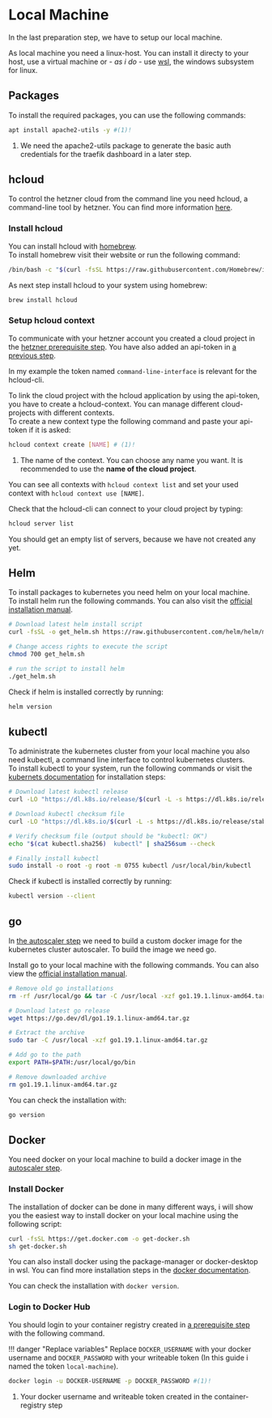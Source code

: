 # Local Machine
In the last preparation step, we have to setup our local machine. 

As local machine you need a linux-host. You can install it directy to your host, use a virtual machine or *- as i do -* use [wsl](https://learn.microsoft.com/de-de/windows/wsl/), the windows subsystem for linux.  

## Packages
To install the required packages, you can use the following commands:
```bash
apt install apache2-utils -y #(1)!
```

1. We need the apache2-utils package to generate the basic auth credentials for the traefik dashboard in a later step.

## hcloud
To control the hetzner cloud from the command line you need hcloud, a command-line tool by hetzner. You can find more information [here](https://github.com/hetznercloud/cli).

### Install hcloud
You can install hcloud with [homebrew](https://brew.sh/).  
To install homebrew visit their website or run the following command:
```bash
/bin/bash -c "$(curl -fsSL https://raw.githubusercontent.com/Homebrew/install/HEAD/install.sh)"
```

As next step install hcloud to your system using homebrew: 
```bash
brew install hcloud
``` 

### Setup hcloud context
To communicate with your hetzner account you created a cloud project in the [hetzner prerequisite step](../hetzner/#create-project). You have also added an api-token in [a previous step](../hetzner/#create-api-tokens). 

In my example the token named `command-line-interface` is relevant for the hcloud-cli.

To link the cloud project with the hcloud application by using the api-token, you have to create a hcloud-context. You can manage different cloud-projects with different contexts.  
To create a new context type the following command and paste your api-token if it is asked:
```bash
hcloud context create [NAME] # (1)!
```

1. The name of the context. 
   You can choose any name you want.
   It is recommended to use the **name of the cloud project**.

You can see all contexts with `hcloud context list` and set your used context with `hcloud context use [NAME]`. 

Check that the hcloud-cli can connect to your cloud project by typing:
```bash
hcloud server list
```
You should get an empty list of servers, because we have not created any yet.

## Helm
To install packages to kubernetes you need helm on your local machine.  
To install helm run the following commands. You can also visit the [official installation manual](https://helm.sh/docs/intro/install/).
```bash
# Download latest helm install script
curl -fsSL -o get_helm.sh https://raw.githubusercontent.com/helm/helm/main/scripts/get-helm-3

# Change access rights to execute the script
chmod 700 get_helm.sh

# run the script to install helm
./get_helm.sh
``` 

Check if helm is installed correctly by running:
```bash
helm version
```

## kubectl
To administrate the kubernetes cluster from your local machine you also need kubectl, a command line interface to control kubernetes clusters.  
To install kubectl to your system, run the following commands or visit the [kubernets documentation](https://kubernetes.io/docs/tasks/tools/install-kubectl-linux/) for installation steps:
```bash
# Download latest kubectl release
curl -LO "https://dl.k8s.io/release/$(curl -L -s https://dl.k8s.io/release/stable.txt)/bin/linux/amd64/kubectl"

# Download kubectl checksum file
curl -LO "https://dl.k8s.io/$(curl -L -s https://dl.k8s.io/release/stable.txt)/bin/linux/amd64/kubectl.sha256"

# Verify checksum file (output should be "kubectl: OK")
echo "$(cat kubectl.sha256)  kubectl" | sha256sum --check

# Finally install kubectl
sudo install -o root -g root -m 0755 kubectl /usr/local/bin/kubectl
```

Check if kubectl is installed correctly by running:
```bash
kubectl version --client
```

## go
In [the autoscaler step](../../deployment/cluster-autoscaler/#create-autoscaler-image) we need to build a custom docker image for the kubernetes cluster autoscaler. To build the image we need go.

Install go to your local machine with the following commands. You can also view the [official installation manual](https://go.dev/doc/install).
```bash
# Remove old go installations
rm -rf /usr/local/go && tar -C /usr/local -xzf go1.19.1.linux-amd64.tar.gz

# Download latest go release
wget https://go.dev/dl/go1.19.1.linux-amd64.tar.gz

# Extract the archive
sudo tar -C /usr/local -xzf go1.19.1.linux-amd64.tar.gz

# Add go to the path
export PATH=$PATH:/usr/local/go/bin

# Remove downloaded archive
rm go1.19.1.linux-amd64.tar.gz
```

You can check the installation with:
```bash
go version
``` 

## Docker
You need docker on your local machine to build a docker image in the [autoscaler step](../../deployment/cluster-autoscaler/#create-autoscaler-image).  

### Install Docker
The installation of docker can be done in many different ways, i will show you the easiest way to install docker on your local machine using the following script:
```bash
curl -fsSL https://get.docker.com -o get-docker.sh
sh get-docker.sh
```
You can also install docker using the package-manager or docker-desktop in wsl. You can find more installation steps in the [docker documentation](https://docs.docker.com/engine/install/). 

You can check the installation with `docker version`. 

### Login to Docker Hub
You should login to your container registry created in [a prerequisite step](../container-repository/#create-account) with the following command.  

!!! danger "Replace variables"
    Replace `DOCKER_USERNAME` with your docker username and `DOCKER_PASSWORD` with your writeable token (In this guide i named the token `local-machine`).

```bash
docker login -u DOCKER-USERNAME -p DOCKER_PASSWORD #(1)!
```

1. Your docker username and writeable token created in the container-registry step